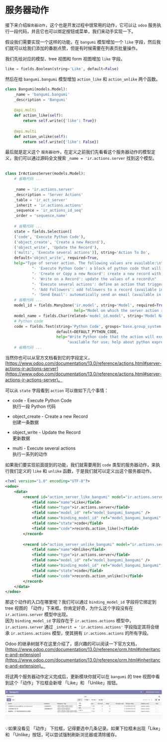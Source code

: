 # 服务器动作  

接下来介绍`服务器动作`，这个也是开发过程中很常用的动作，它可以让 `odoo` 服务执行一段代码，并且它也可以绑定按钮或菜单，我们来动手实现一下。  

假设我们需要实现一个这样的功能，在 `bangumi` 模型增加一个 `like` 字段，然后我们就可以给我们添加的番剧点赞，但是有时候需要在列表页批量操作。  

我们先给对应的模型、tree 视图和 form 视图增加 `like` 字段。  

```python
like = fields.Boolean(string='Like', default=False)
```

然后在给 `bangumi.bangumi` 模型增加 `action_like` 和 `action_unlike` 两个函数。  

```python
class Bangumi(models.Model):
    _name = 'bangumi.bangumi'
    _description = 'Bangumi'

    @api.multi
    def action_like(self):
        return self.write({'like': True})

    @api.multi
    def action_unlike(self):
        return self.write({'like': False})

```

最后就是定义这个 `服务器动作`，在定义之前我们先看看这个服务器动作的模型定义，我们可以通过源码全文搜索 `_name = 'ir.actions.server` 找到这个模型。  

```python

class IrActionsServer(models.Model):
    # 省略代码 ...

    _name = 'ir.actions.server'
    _description = 'Server Actions'
    _table = 'ir_act_server'
    _inherit = 'ir.actions.actions'
    _sequence = 'ir_actions_id_seq'
    _order = 'sequence,name'

    # 省略代码 ...
    state = fields.Selection([
    ('code', 'Execute Python Code'),
    ('object_create', 'Create a new Record'),
    ('object_write', 'Update the Record'),
    ('multi', 'Execute several actions')], string='Action To Do',
    default='object_write', required=True,
    help="Type of server action. The following values are available:\n"
            "- 'Execute Python Code': a block of python code that will be executed\n"
            "- 'Create or Copy a new Record': create a new record with new values, or copy an existing record in your database\n"
            "- 'Write on a Record': update the values of a record\n"
            "- 'Execute several actions': define an action that triggers several other server actions\n"
            "- 'Add Followers': add followers to a record (available in Discuss)\n"
            "- 'Send Email': automatically send an email (available in email_template)")
    # 省略代码 ...
    model_id = fields.Many2one('ir.model', string='Model', required=True, ondelete='cascade',
                               help="Model on which the server action runs.")
    model_name = fields.Char(related='model_id.model', string='Model Name', readonly=True, store=True)
    # Python code
    code = fields.Text(string='Python Code', groups='base.group_system',
                       default=DEFAULT_PYTHON_CODE,
                       help="Write Python code that the action will execute. Some variables are "
                            "available for use; help about python expression is given in the help tab.")
    # 省略代码 ...
```  

当然你也可以从官方文档看到它的字段定义，[https://www.odoo.com/documentation/13.0/reference/actions.html#server-actions-ir-actions-server](https://www.odoo.com/documentation/13.0/reference/actions.html#server-actions-ir-actions-server)。  

可以从 `state` 字段看到 `action` 可以做如下几个事情：  

* code - Execute Python Code  
    执行一段 Python 代码  

* object_create - Create a new Record  
    创建一条数据  

* object_write - Update the Record  
    更新数据  

* multi - Execute several actions  
    执行一系列的动作  

如果我们要实现前面提到的功能，我们就需要用到 `code` 类型的服务器动作，来执行我们定义的 `like` 和 `unlike` 函数，于是我们就可以定义出这个服务器动作。  

```xml
<?xml version="1.0" encoding="UTF-8"?>
<odoo>
    <data>
        <record id="action_server_like_bangumi" model="ir.actions.server">
            <field name="name">Like</field>
            <field name="type">ir.actions.server</field>
            <field name="model_id" ref="model_bangumi_bangumi" />
            <field name="binding_model_id" ref="model_bangumi_bangumi" />
            <field name="state">code</field>
            <field name="code">records.action_like()</field>
        </record>

        <record id="action_server_unlike_bangumi" model="ir.actions.server">
            <field name="name">Unlike</field>
            <field name="type">ir.actions.server</field>
            <field name="model_id" ref="model_bangumi_bangumi" />
            <field name="binding_model_id" ref="model_bangumi_bangumi" />
            <field name="state">code</field>
            <field name="code">records.action_unlike()</field>
        </record>
    </data>
</odoo>
```  

那这个动作的入口在哪里呢？我们可以通过 `binding_model_id` 字段将它绑定到 tree 视图的 「动作」下来框。你肯定好奇，为什么这个字段没有在 `ir.actions.server` 模型中出现。  
因为 `binding_model_id` 字段存在于 `ir.actions.actions` 模型中，`ir.actions.server` 通过 `_inherit = 'ir.actions.actions'` 字段指定其将会继承 `ir.actions.actions` 模型，使其拥有 `ir.actions.actions` 的所有字段。  

Odoo 的继承树就不在这里介绍了，感兴趣的可以阅读一下官方文档，[https://www.odoo.com/documentation/13.0/reference/orm.html#inheritance-and-extension](https://www.odoo.com/documentation/13.0/reference/orm.html#inheritance-and-extension)。  

将这两个服务器动作定义完成后，更新模块你就可以在 `bangumi` 的 tree 视图中看到这个「动作」下拉框会新增 「Like」和 「Unlike」按钮。  

![actions-server-1](../assets/images/actions-server-1.png)  

💡如果没看见 「动作」 下拉框，记得要选中几条记录。如果下拉框未出现「Like」和 「Unlike」按钮，可以尝试强制刷新浏览器或清除缓存。  
